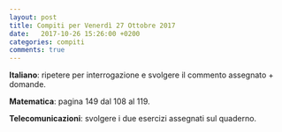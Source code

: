 ```yaml
---
layout: post
title: Compiti per Venerdì 27 Ottobre 2017
date:   2017-10-26 15:26:00 +0200
categories: compiti
comments: true
--- 
```

**Italiano**: ripetere per interrogazione e svolgere il commento assegnato + domande.

**Matematica**: pagina 149 dal 108 al 119.

**Telecomunicazioni**: svolgere i due esercizi assegnati sul quaderno.
